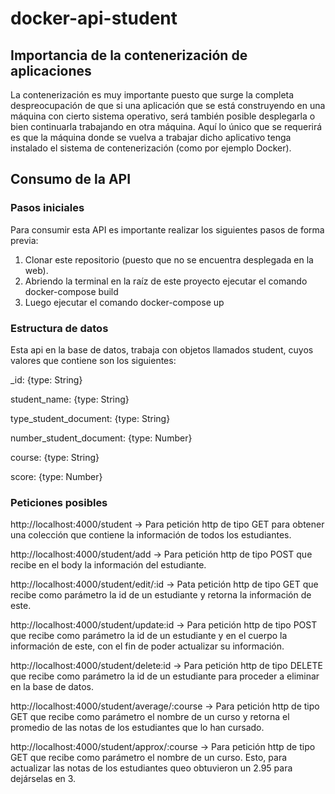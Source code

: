 # docker-api-student

## Importancia de la contenerización de aplicaciones

La contenerización es muy importante puesto que surge la completa despreocupación de que si una aplicación que se está construyendo en una máquina con cierto sistema operativo, 
será también posible desplegarla o bien continuarla trabajando en otra máquina. Aquí lo único que se requerirá es que la máquina donde se vuelva a trabajar dicho aplicativo
tenga instalado el sistema de contenerización (como por ejemplo Docker).

## Consumo de la API
### Pasos iniciales
Para consumir esta API es importante realizar los siguientes pasos de forma previa:
1. Clonar este repositorio (puesto que no se encuentra desplegada en la web).
2. Abriendo la terminal en la raíz de este proyecto ejecutar el comando docker-compose build
3. Luego ejecutar el comando docker-compose up

### Estructura de datos
Esta api en la base de datos, trabaja con objetos llamados student, cuyos valores que contiene son los siguientes:

_id: {type: String}

student_name: {type: String}

type_student_document: {type: String}

number_student_document: {type: Number}

course: {type: String}

score: {type: Number}

### Peticiones posibles

http://localhost:4000/student -> Para petición http de tipo GET para obtener una colección que contiene la información de todos los estudiantes.

http://localhost:4000/student/add -> Para petición http de tipo POST que recibe en el body la información del estudiante.

http://localhost:4000/student/edit/:id -> Pata petición http de tipo GET que recibe como parámetro la id de un estudiante y retorna la información de este.

http://localhost:4000/student/update:id -> Para petición http de tipo POST que recibe como parámetro la id de un estudiante y en el cuerpo la información de este, con el fin de poder actualizar su información.
                                           
http://localhost:4000/student/delete:id -> Para petición http de tipo DELETE que recibe como parámetro la id de un estudiante para proceder a eliminar en la base de datos.

http://localhost:4000/student/average/:course -> Para petición http de tipo GET que recibe como parámetro el nombre de un curso y retorna el promedio de las notas de los estudiantes que lo han cursado.

http://localhost:4000/student/approx/:course -> Para petición http de tipo GET que recibe como parámetro el nombre de un curso. Esto, para actualizar las notas de los estudiantes queo obtuvieron un 2.95 para dejárselas en 3.
